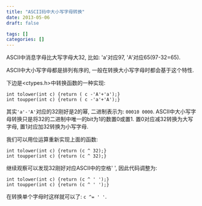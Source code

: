 ```yaml
---
title: "ASCII码中大小写字母转换"
date: 2013-05-06
draft: false

tags: []
categories: []
---
```


ASCII中消息字母比大写字母大32, 比如: 'a'对应97, 'A'对应65(97-32=65).

ASCII中大小写字母都是排列有序的, 一般在转换大小写字母时都会基于这个特性.

下边是<ctypes.h>中转换函数的一种实现:

	int tolower(int c) {return ( c -'A'+'a');}
	int toupper(int c) {return ( c -'a'+'A');}

其实`'a'-'A'`对应的32刚好是2的幂, 二进制表示为: `00010 0000`.
ASCII中大小写字母转换只是将32的二进制中唯一的bit为1的数置0或置1.
置0对应减32转换为大写字母, 置1对应加32转换为小写字母.

我们可以用位运算重新实现上面的函数:

	int tolower(int c) {return (c ^ 32);}
	int toupper(int c) {return (c ^ 32);}

继续观察可以发现32刚好对应ASCII中的空格' ', 因此代码调整为:

	int tolower(int c) {return (c ^ ' ');}
	int toupper(int c) {return (c ^ ' ');}

在转换单个字母时这样就可以了: `c ^= ' '`.
